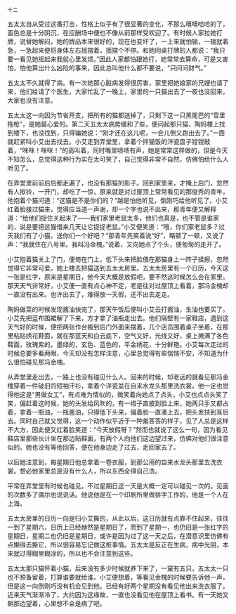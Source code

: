     十二 

   五太太自从受过这番打击，性格上似乎有了很显著的变化，不那么嘻嘻哈哈的了，面色总是十分阴沉，在应酬场中便也不像从前那样受欢迎了。有时候人家拉她打牌，说替她解闷，她的牌品本来很好的，现在也变坏了，一上来就怕输，一输就着急，一急起来便将身体左右摇摆着，摇摆个不停。和她同桌打牌的人都说：“我只要一看见她摇起来我就心里发烦。”因此人家都怕跟她打，她常常去算命，可是又害怕，怕他算出什么凶险的事来，因此总叫他什么都不要说，“只问问财气。”

   五太太不久就得了病。有一次她那心脏病发得很厉害，家里把她娘家的兄嫂也请了来，他们给请了个医生，大家忙乱了一晚上，家里的一只猫出去了一夜也没回来，大家也没有注意。

   五太太这一向因为节省开支，把所有的猫都送掉了，只剩下这一只黑尾巴的“雪里拖枪”，是她最心爱的。第二天五太太病势缓和了些，便问起那只猫，陶妈楼上找到楼下，也没找到，只得骗她说：“刚才还在这儿呢，一会儿倒又跑出去了。”一面就赶紧叫小艾出去找去。小艾走到弄堂里，拿着个拌猫饭的洋瓷盘子镗镗敲着，“咪咪！咪咪！”的高叫着，同时嘴里啧啧有声，她是常常这样做的，但是今天不知怎么，总觉得这种行为实在太可笑了，自己觉得非常不自然，仿佛怕给什么人听见了。

   在弄堂里前前后后都走遍了，也没有那猫的影子。回到家里来，才掩上后门，忽然有人揿铃，一开门，却吃了一惊，原来就是对过屋顶上常常看见的那俊秀的青年，他抱着个猫问道：“这猫是不是你们的？”越是怕他听见，倒刚巧给他听见了。小艾红着脸接过猫来，觉得应当道一声谢，却一个字也说不出来，那青年便又解释道：“给他们捉住关起来了——我们家里老鼠太多，他们也真是，也不管是谁家的，说是要把这猫借来几天让它捉捉老鼠。”小艾便笑道：“哦，你们家老鼠多？过天我们有了小猫，送你们一个好吧？”那青年先笑着说“好”，略顿了一顿，又说了声：“我就住在八号里。我叫冯金槐。”说着，又向她点了个头，便匆匆的走开了。

   小艾抱着猫关上了门，便倚在门上，低下头来把脸偎在那猫身上一阵子揉擦，忽然觉得它非常可爱。她上楼去把猫送到五太太房里。五太太房里有一个日历，今天这一张是红字，原来是星期日，他今天大概是放假吧，要不然这时候怎么会在家里。那天天气非常好，小艾便一直有点心神不定，老是往对过屋顶上看着，那冯金槐却一直没有出来。也许出去了，难得放一天假，还不出去走走。

   陶妈做菜的时候发现酱油快完了，那天午饭后便叫小艾云打酱油，生油也要买了。小艾先把蓝布围裙解了下来，方才拿了油瓶走出去。他们隔壁有一家鞋店，遇到这天气好的时候，便把两张作台搬到后门外面来摆着，几个店员围着桌子坐着，在那里粘贴绣花鞋面，就在那蓝天和白云底下，空气又好，光线又好，桌上摊满了各色鞋面，玫瑰紫的，墨绿的，玄色、蓝色的，平金绣花，十分鲜艳。小艾每次走过的时候总要多看两眼，今天却没有怎样注意，心里总觉得有些惴惴不安，不知道为什么很怕碰见那冯金槐。

   从弄堂里走出去，一路上也没有碰见什么人。回来的时候，却老远的就看见那冯金槐穿着一件破旧的短袖汗衫，拿着个洋瓷盆在自来水龙头那里洗衣裳。他一定也觉得他这是“男做女工”，有点难为情似的，微笑着向她点了点头，小艾也点点头笑了笑，偏赶着这时候，她的头发给风吹的，有一绺子直披到脸上来，她两只手又都占着，拿着一瓶油，一瓶酱油，只得低下头来，偏着脸一直凑上去，把头发扶到耳后去。同时自己就又觉得，这一个动作似乎近于一种羞答答的样子，见了人总是这样不大方，因此便又红着脸笑道：“今天放假呀？”然而也就说了这么一句，因为看见鞋店里那些伙计坐在那边贴鞋面，有两个人向他们这边望过来，仿佛对他们很注意似的。她也没有等他回答，便在他身边走了过去，走回家去了。

   以后她注意到，每星期日他总拿着一卷衣服，到那公用的自来水龙头那里去洗衣裳。想必他家里总是没有什么人，所以东西全得自己洗。

   平常在弄堂里有时候也碰见，不过星期日这一天是大概一定可以碰见一次的。见面的次数多了偶尔也说说话。他说他是在一个印刷所里做排字工作的，他是一个人在上海。

   五太太房里的日历一向是归小艾撕的，从此以后，这日历就有点靠不住起来，往往一到了星期六，日历上已经赫然是星期日了，而到了星期一，也仍旧是一张红字的星期日，星期二也仍旧是星期日，或许是因为过了这一天之后，在潜意识里仿佛有点懒得去撕它，所以很容易忘记做这桩事情。五太太是反正在生病，病中光阴，本来就过得糊里糊涂的，所以也不会注意到这些。

   五太太那只猫怀着小猫，后来没有多少时候就养下来了，一窠有五只，五太太一只也不预备留着，打算谁要就给谁。小艾便想着，等看见金槐的时候要告诉他一声，但是这一向倒刚巧没有机会见到他。已经有好两个星期没有看见他出来洗衣服了。近来天气渐渐冷了，大约因为这缘故，一直也没看见他在屋顶上看书。有一天她又朝那边望着，心里想不会是病了吧。


